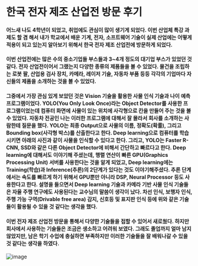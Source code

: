 한국 전자 제조 산업전 방문 후기
=============================
#### 어느새 나도 4학년이 되었고, 취업에도 관심이 많이 생기게 되었다. 이번 산업체 특강 과제도 할 겸 해서 내가 학교에서 배운 기계, 전자, 소프트웨어 기술이 실제 산업에는 어떻게 적용이 되고 있는지 알아보기 위해서 한국 전자 제조 산업전에 방문하게 되었다.
#### 이번 산업전에는 많은 수의 중소기업들 부스들과 3~4개 정도의 대기업 부스가 있었던 것 같다. 전자 산업전이어서 그랬는지 다양한 종류의 제품들을 볼 수 있었다. 물건을 조립하는 로봇 팔, 산업용 검사 장치, 카메라, 레이저 기술, 자동차 부품 등등 각각의 기업마다 자신들의 제품을 소개하는 것을 볼 수 있었다. 
#### 그중에서 가장 관심 있게 보았던 것은 Vision 기술을 활용한 사물 인식 기술과 나이 예측 프로그램이었다. YOLO(You Only Look Once)라는 Object Detector를 사용한 프로그램이었는데 컴퓨터 화면에 사물이 있는 위치에 사각형으로 칸을 만들어 주는 것을 볼 수 있었다. 자동차 전공인 나는 이러한 프로그램에 대해서 잘 몰라서 회사를 소개하는 사람한테 질문을 했다. YOLO는 최종 Output으로 사물의 이름, 정확도(확률), 그리고 Bounding box(사각형 박스)를 산출한다고 한다. Deep learning으로 컴퓨터를 학습시키면 아래의 사진과 같이 사물을 인식할 수 있다고 한다. 그리고, YOLO는 Faster R-CNN, SSD와 같은 다른 Object Detector에 비해서 간단하고 빠르다고 한다. Deep learning에 대해서도 이야기해 주셨는데, 행렬 연산이 빠른 GPU(Graphics Processing Unit) 서버를 사용한다는 것을 알게 되었고, Deep learning에는 Training(학습)과 Inference(추론)의 2단계가 있다는 것도 이야기해주셨다. 추론 단계에서는 속도를 빠르게 하기 위해서 GPU뿐만 아니라 DSP, Neural Processor 등도 사용한다고 한다. 설명을 들으면서 Deep learning 기술과 카메라 기반 사물 인식 기술들은 자율 주행 연구에도 사용된다는 교수님의 말씀이 생각이 났다. 차선 인식, 보행자 인식, 주행 가능 구역(Drivable free area) 감지, 신호등 및 표지판 인식 등에 위와 같은 기술들이 활용될 수 있을 것 같다는 생각을 했다.
#### 이번 전자 제조 산업전 방문을 통해서 다양한 기술들을 접할 수 있어서 새로웠다. 하지만 회사에서 사용하는 기술들은 조금은 생소하고 어려워 보였다. 그래도 졸업까지 얼마 남지 않았지만, 남은 학기 수업에 충실하면 부족하지만 이러한 기술들을 잘 배워나갈 수 있을 것 같다는 생각을 하였다.
![image](https://user-images.githubusercontent.com/51752392/59444276-90ca4a80-8e38-11e9-8047-03c8bf36ee60.png)
